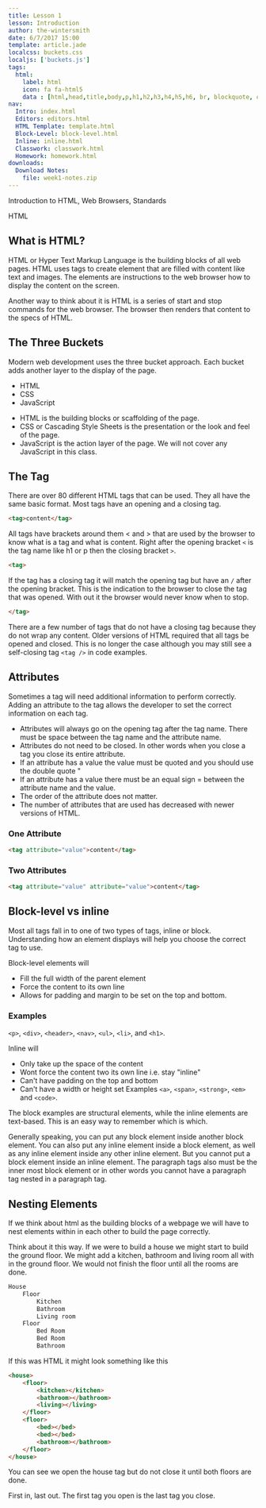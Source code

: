 ```yaml
---
title: Lesson 1
lesson: Introduction
author: the-wintersmith
date: 6/7/2017 15:00
template: article.jade
localcss: buckets.css
localjs: ['buckets.js']
tags:
  html:
    label: html
    icon: fa fa-html5
    data : [html,head,title,body,p,h1,h2,h3,h4,h5,h6, br, blockquote, ol, ul, li, div, section, article, header, footer]
nav:
  Intro: index.html
  Editors: editors.html
  HTML Template: template.html
  Block-Level: block-level.html
  Inline: inline.html
  Classwork: classwork.html
  Homework: homework.html
downloads:
  Download Notes:
    file: week1-notes.zip
---
```


Introduction to HTML, Web Browsers, Standards<div><span class="badge badge--html"><i class="fa fa-html5"></i>HTML</span></div>

<span class="more"></span>

## What is HTML?
HTML or Hyper Text Markup Language is the building blocks of all web pages.  HTML uses tags to create element that are filled with content like text and images.  The elements are instructions to the web browser how to display the content on the screen.  

Another way to think about it is HTML is a series of start and stop commands for the web browser.  The browser then renders that content to the specs of HTML.  

## The Three Buckets
Modern web development uses the three bucket approach.  Each bucket adds another layer to the display of the page.

<ul class="buckets">
  <li>HTML</li>
  <li>CSS</li>
  <li>JavaScript</li>
</ul>

* HTML is the building blocks or scaffolding of the page.  
* CSS or Cascading Style Sheets is the presentation or the look and feel of the page.
* JavaScript is the action layer of the page.  We will not cover any JavaScript in this class.

## The Tag
There are over 80 different HTML tags that can be used.  They all have the same basic format.  Most tags have an opening and a closing tag.  

```html
<tag>content</tag>
```

All tags have brackets around them < and > that are used by the browser to know what is a tag and what is content.  Right after the opening bracket `<` is the tag name like h1 or p then the closing bracket `>`.

```html
<tag>
```

If the tag has a closing tag it will match the opening tag but have an `/` after the opening bracket.  This is the indication to the browser to close the tag that was opened.  With out it the browser would never know when to stop.  

```html
</tag>
```

There are a few number of tags that do not have a closing tag because they do not wrap any content.  Older versions of HTML required that all tags be opened and closed.  This is no longer the case although you may still see a self-closing tag `<tag />` in code examples.  

## Attributes
Sometimes a tag will need additional information to perform correctly.  Adding an attribute to the tag allows the developer to set the correct information on each tag.  

* Attributes will always go on the opening tag after the tag name.  There must be space between the tag name and the attribute name.
* Attributes do not need to be closed.  In other words when you close a tag you close its entire attribute.  
* If an attribute has a value the value must be quoted and you should use the double quote "
* If an attribute has a value there must be an equal sign = between the attribute name and the value.
* The order of the attribute does not matter.
* The number of attributes that are used has decreased with newer versions of HTML.

### One Attribute
```html
<tag attribute="value">content</tag>
```
### Two Attributes
```html
<tag attribute="value" attribute="value">content</tag>
```
## Block-level vs inline

Most all tags fall in to one of two types of tags, inline or block.  Understanding how an element displays will help you choose the correct tag to use.  

Block-level elements will
* Fill the full width of the parent element
* Force the content to its own line
* Allows for padding and margin to be set on the top and bottom.

### Examples
`<p>`, `<div>`, `<header>`, `<nav>`, `<ul>`, `<li>`, and `<h1>`.

Inline will
* Only take up the space of the content
* Wont force the content two its own line i.e. stay "inline"
* Can't have padding on the top and bottom
* Can't have a width or height set
Examples
`<a>`, `<span>`, `<strong>`, `<em>` and `<code>`.

The block examples are structural elements, while the inline elements are text-based. This is an easy way to remember which is which.

Generally speaking, you can put any block element inside another block element. You can also put any inline element inside a block element, as well as any inline element inside any other inline element. But you cannot put a block element inside an inline element. The paragraph tags also must be the inner most block element or in other words you cannot have a paragraph tag nested in a paragraph tag.

## Nesting Elements
If we think about html as the building blocks of a webpage we will have to nest elements within in each other to build the page correctly.  

Think about it this way.  If we were to build a house we might start to build the ground floor.  We might add a kitchen, bathroom and living room all with in the ground floor.  We would not finish the floor until all the rooms are done.  
```html
House
    Floor
        Kitchen
        Bathroom
        Living room
    Floor
        Bed Room
        Bed Room
        Bathroom
```
If this was HTML it might look something like this
```html
<house>
    <floor>
        <kitchen></kitchen>
        <bathroom></bathroom>
        <living></living>
    </floor>
    <floor>
        <bed></bed>
        <bed></bed>
        <bathroom></bathroom>
    </floor>
</house>
```
You can see we open the house tag but do not close it until both floors are done.  

First in, last out. The first tag you open is the last tag you close.  
